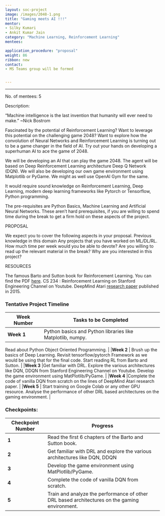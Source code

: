 ```yaml
---
layout: soc-project
image: /images/2048-1.png
title: "Gaming meets AI !!!"
mentor: 
- Silky Kumari
- Ankit Kumar Jain
category: "Machine Learning, Reinforcement Learning"
mentees:

application_procedure: "proposal" 
weight: 86
ribbon: new
contact:
- MS Teams group will be formed 


---
```


---


No. of mentees: 5

Description:


“Machine intelligence is the last invention that humanity will ever need to make.” ~Nick Bostrom 

Fascinated by the potential of Reinforcement Learning? Want to leverage this potential on the challenging game 2048? Want to explore how the convolution of Neural Networks and Reinforcement Learning is turning out to be a game changer in the field of AI. Try out your hands on developing a superhuman AI to ace the game of 2048.

We will be developing an AI that can play the game 2048. The agent will be based on Deep Reinforcement Learning architecture Deep Q Network (DQN). We will also be developing our own game environment using Matplotlib or PyGame. We might as well use OpenAI Gym for the same.

It would require sound knowledge on Reinforcement Learning, Deep Learning, modern deep learning frameworks like Pytorch or Tensorflow, Python programming.

The pre-requisites are Python Basics, Machine Learning and Artificial Neural Networks. These aren’t hard prerequisites, if you are willing to spend time during the break to get a firm hold on these aspects of the project.

PROPOSAL

We expect you to cover the following aspects in your proposal.
Previous knowledge in this domain
Any projects that you have worked on ML/DL/RL.
How much time per week would you be able to devote?
Are you willing to read up the relevant material in the break?
Why are you interested in this project?


RESOURCES

The famous Barto and Sutton book for Reinforcement Learning. You can find the PDF [here](https://web.stanford.edu/class/psych209/Readings/SuttonBartoIPRLBook2ndEd.pdf).
CS 234 : Reinforcement Learning on Stanford Engineering Channel on Youtube.
DeepMind Atari [research paper](https://arxiv.org/pdf/1509.06461.pdf) published in 2015.

<!--break-->

<!--break-->
### Tentative Project Timeline


|Week Number  | Tasks to be Completed|
|--- | --- | 
|**Week 1** |Python basics and Python libraries like Matplotlib, numpy. 
Read about Python Object Oriented Programming.
 |
|**Week 2** | Brush up the basics of Deep Learning. 
Revisit tensorflow/pytorch Framework as we would be using that for the final code. 
Start reading RL from Barto and Sutton.
|
|**Week 3** |Get familiar with DRL.
Explore the various architectures like DQN, DDQN from Stanford Engineering Channel on Youtube.
Develop the game environment using MatPlotlib/PyGame.
|
|**Week 4** |Complete the code of vanilla DQN from scratch on the lines of DeepMind Atari research paper.
|
|**Week 5** | Start training on Google Colab or any other GPU resource. 
Analyse the performance of other DRL based architectures on the gaming environment.
|


### Checkpoints:
<!--break-->

|Checkpoint Number  | Progress|
|--- | --- | 
|**1** |Read the first 6 chapters of the Barto and Sutton book. |
|**2** |Get familiar with DRL and explore the various architectures like DQN, DDQN
|**3** |Develop the game environment using MatPlotlib/PyGame.|
|**4** |Complete the code of vanilla DQN from scratch.|
|**5** |Train and analyze the performance of other DRL based architectures on the gaming environment.|

<!--break-->